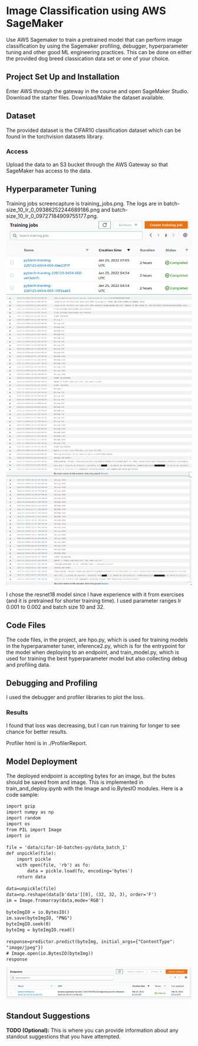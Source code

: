 # Image Classification using AWS SageMaker

Use AWS Sagemaker to train a pretrained model that can perform image classification by using the Sagemaker profiling, debugger, hyperparameter tuning and other good ML engineering practices. This can be done on either the provided dog breed classication data set or one of your choice.

## Project Set Up and Installation
Enter AWS through the gateway in the course and open SageMaker Studio. 
Download the starter files.
Download/Make the dataset available. 

## Dataset
The provided dataset is the CIFAR10 classification dataset which can be found in the torchvision datasets library.

### Access
Upload the data to an S3 bucket through the AWS Gateway so that SageMaker has access to the data. 

## Hyperparameter Tuning
<!-- What kind of model did you choose for this experiment and why? Give an overview of the types of parameters and their ranges used for the hyperparameter search

Remember that your README should:
- Include a screenshot of completed training jobs
- Logs metrics during the training process
- Tune at least two hyperparameters
- Retrieve the best best hyperparameters from all your training jobs
 -->
Training jobs screencapture is training_jobs.png. The logs are in batch-size_10_lr_0_09386252244689186.png and batch-size_10_lr_0_09727184909755177.png. 
![Training jobs](training_jobs.png)
![Training 1 log](train_log_1.png)
![Training 2 log](train_log_2.png)

I chose the resnet18 model since I have experience with it from exercises (and it is pretrained for shorter training time). I used parameter ranges lr 0.001 to 0.002 and batch size 10 and 32.

## Code Files
The code files, in the project, are hpo.py, which is used for training models in the hyperparameter tuner, inference2.py, which is for the entrypoint for the model when deploying to an endpoint, and train_model.py, which is used for training the best hyperparameter model but also collecting debug and profiling data.

## Debugging and Profiling
<!-- **TODO**: Give an overview of how you performed model debugging and profiling in Sagemaker -->
I used the debugger and profiler libraries to plot the loss.

### Results
<!-- **TODO**: What are the results/insights did you get by profiling/debugging your model? -->

I found that loss was decreasing, but I can run training for longer to see chance for better results.

<!-- **TODO** Remember to provide the profiler html/pdf file in your submission. -->
Profiler html is in ./ProfilerReport.


## Model Deployment
<!-- **TODO**: Give an overview of the deployed model and instructions on how to query the endpoint with a sample input. -->

The deployed endpoint is accepting bytes for an image, but the butes should be saved from and image. This is implemented in train_and_deploy.ipynb with the Image and io.BytesIO modules. Here is a code sample:

```
import gzip 
import numpy as np
import random
import os
from PIL import Image
import io

file = 'data/cifar-10-batches-py/data_batch_1'
def unpickle(file):
    import pickle
    with open(file, 'rb') as fo:
        data = pickle.load(fo, encoding='bytes')
    return data

data=unpickle(file)
data=np.reshape(data[b'data'][0], (32, 32, 3), order='F')
im = Image.fromarray(data,mode='RGB')

byteImgIO = io.BytesIO()
im.save(byteImgIO, "PNG")
byteImgIO.seek(0)
byteImg = byteImgIO.read()

response=predictor.predict(byteImg, initial_args={"ContentType": "image/jpeg"})
# Image.open(io.BytesIO(byteImg))
response
```

<!-- **TODO** Remember to provide a screenshot of the deployed active endpoint in Sagemaker. -->

![File name is endpoint.png](./endpoint.png)


## Standout Suggestions
**TODO (Optional):** This is where you can provide information about any standout suggestions that you have attempted.
